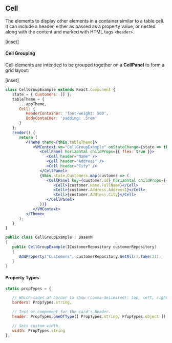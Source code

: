 ﻿## Cell

The elements to display other elements in a container similar to a table cell.  It can include a header, either as passed as a property value, or nested along with the content and marked with HTML tags `<header>`.

[inset]

#### Cell Grouping

Cell elements are intended to be grouped together on a __CellPanel__ to form a grid layout:

[inset]
<br/>

```jsx
class CellGroupExample extends React.Component {
   state = { Customers: [] };
   tableTheme = {
      ...appTheme,
      Cell: {
         HeaderContainer: 'font-weight: 500',
         BodyContainer: 'padding: .5rem'
      }
   };
   render() {
      return (
         <Theme theme={this.tableTheme}>
            <VMContext vm="CellGroupExample" onStateChange={state => this.setState(state)}>
               <CellPanel horizontal childProps={{ flex: true }}>
                  <Cell header="Name" />
                  <Cell header="Address" />
                  <Cell header="City" />
               </CellPanel>
               {this.state.Customers.map(customer => (
                  <CellPanel key={customer.Id} horizontal childProps={{ flex: true }}>
                     <Cell>{customer.Name.FullName}</Cell>
                     <Cell>{customer.Address.Address1}</Cell>
                     <Cell>{customer.Address.City}</Cell>
                  </CellPanel>
               ))}
            </VMContext>
         </Theme>
      );
   }
}
```

```csharp
public class CellGroupExample : BaseVM
{
   public CellGroupExample(ICustomerRepository customerRepository)
   {
      AddProperty("Customers", customerRepository.GetAll().Take(3));
   }
}
```

#### Property Types

```jsx
static propTypes = {

   // Which sides of border to show (comma-delimited): top, left, right, bottom.
   borders: PropTypes.string,

   // Text or component for the card's header.
   header: PropTypes.oneOfType([ PropTypes.string, PropTypes.object ]),

   // Sets custom width.
   width: PropTypes.string
};
```